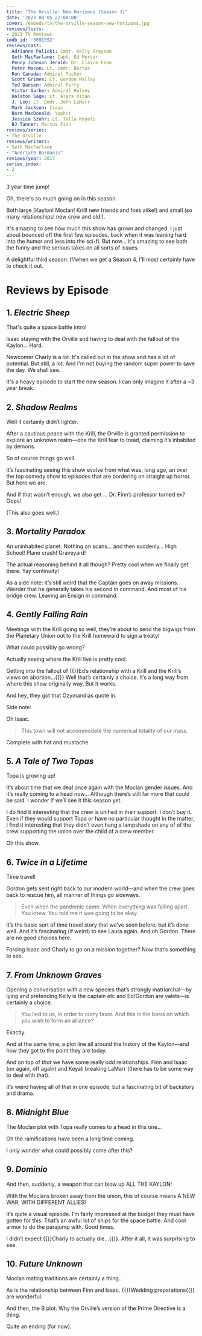 ```yaml
---
title: "The Orville: New Horizons (Season 3)"
date: '2023-08-05 22:00:00'
cover: /embeds/tv/the-orville-season-new-horizons.jpg
reviews/lists:
- 2023 TV Reviews
imdb_id: '5691552'
reviews/cast:
  Adrianne Palicki: Cmdr. Kelly Grayson
  Seth MacFarlane: Capt. Ed Mercer
  Penny Johnson Jerald: Dr. Claire Finn
  Peter Macon: Lt. Cmdr. Bortus
  Ron Canada: Admiral Tucker
  Scott Grimes: Lt. Gordon Malloy
  Ted Danson: Admiral Perry
  Victor Garber: Admiral Halsey
  Halston Sage: Lt. Alara Kitan
  J. Lee: Lt. Cmdr. John LaMarr
  Mark Jackson: Isaac
  Norm MacDonald: Yaphit
  Jessica Szohr: Lt. Talla Keyali
  BJ Tanner: Marcus Finn
reviews/series:
- The Orville
reviews/writers:
- Seth MacFarlane
- "Andr\xE9 Bormanis"
reviews/year: 2017
series_index:
- 2
---
```

3 year time jump!

Oh, there's so much going on in this season. 

Both large (Kaylon! Moclan! Krill! new friends and foes alike!) and small (so many relationships! new crew and old!). 

It's amazing to see how much this show has grown and changed. I just about bounced off the first few episodes, back when it was leaning hard into the humor and less into the sci-fi. But now... it's amazing to see both the funny and the serious takes on all sorts of issues. 

A delightful third season. If/when we get a Season 4, I'll most certainly have to check it out. 

<!--more-->

# Reviews by Episode

## 1. *Electric Sheep*

That's quite a space battle intro!

Isaac staying with the Orville and having to deal with the fallout of the Kaylon... Hard. 

Newcomer Charly is a lot. It's called out in the show and has a lot of potential. But still, a lot. And I'm not buying the random super power to save the day. We shall see. 

It's a heavy episode to start the new season. I can only imagine it after a ~3 year break. 

## 2. *Shadow Realms*

Well it certainly didn’t lighter. 

After a cautious peace with the Krill, the Orville is granted permission to explore an unknown realm—one the Krill fear to tread, claiming it’s inhabited by demons. 

So of course things go well. 

It’s fascinating seeing this show evolve from what was, long ago, an over the top comedy show to episodes that are bordering on straight up horror. But here we are. 

And if that wasn’t enough, we also get … Dr. Finn’s professor turned ex? Oops!

(This also goes well.)

## 3. *Mortality Paradox*

An uninhabited planet. Nothing on scans… and then suddenly… High School! Plane crash! Graveyard!

The actual reasoning behind it all though? Pretty cool when we finally get there. Yay continuity!

As a side note: it’s still weird that the Captain goes on away missions. Weirder that he generally takes his second in command. And most of his bridge crew. Leaving an Ensign in command. 

## 4. *Gently Falling Rain*

Meetings with the Krill going so well, they’re about to send the bigwigs from the Planetary Union out to the Krill homeward to sign a treaty!

What could possibly go wrong? 

Actually seeing where the Krill live is pretty cool. 

Getting into the fallout of {{<spoiler>}}Ed’s relationship with a Krill and the Krill’s views on abortion…{{</spoiler>}} Well that’s certainly a choice. It’s a long way from where this show originally way. But it works. 

And hey, they got that Ozymandias quote in. 

Side note:

Oh Isaac. 

> This town will not accommodate the numerical totality of our mass. 

Complete with hat and mustache. 

## 5. *A Tale of Two Topas*

Topa is growing up!

It’s about time that we deal once again with the Moclan gender issues. And it’s really coming to a head now… Although there’s still far more that could be said. I wonder if we’ll see it this season yet. 

I do find it interesting that the crew is unified in their support. I don’t buy it. Even if they would support Topa or have no particular thought in the matter, I find it interesting that they didn’t even hang a lampshade on any of of the crew supporting the union over the child of a crew member. 

Oh this show. 

## 6. *Twice in a Lifetime*

Time travel!

Gordon gets sent right back to our modern world—and when the crew goes back to rescue him, all manner of things go sideways. 

>  Even when the pandemic came. When everything was falling apart. You knew. You told me it was going to be okay. 

It’s the basic sort of time travel story that we’ve seen before, but it’s done well. And it’s fascinating (if weird) to see Laura again. And oh Gordon. There are no good choices here. 

Forcing Isaac and Charly to go on a mission together? Now that’s something to see. 

## 7. *From Unknown Graves*

Opening a conversation with a new species that’s strongly matriarchal—by lying and pretending Kelly is the captain etc and Ed/Gordon are valets—is certainly a choice. 

>  You lied to us, in order to curry favor. And this is the basis on which you wish to form an alliance? 

Exactly. 

And at the same time, a plot line all around the history of the Kaylon—and how they got to the point they are today. 

And on top of *that* we have some really odd relationships. Finn and Isaac (on again, off again) and Keyali breaking LaMarr (there has to be some way to deal with that). 

It’s weird having all of that in one episode, but a fascinating bit of backstory and drama. 

## 8. *Midnight Blue*

The Moclan plot with Topa really comes to a head in this one…

Oh the ramifications have been a long time coming. 

I only wonder what could possibly come after this? 

## 9. *Dominio*

And then, suddenly, a weapon that can blow up ALL THE KAYLON!

With the Moclans broken away from the union, this of course means A NEW WAR, WITH DIFFERENT ALLIES!

It’s quite a visual episode. I’m fairly impressed at the budget they must have gotten for this. That’s an awful lot of ships for the space battle. And cool armor to do the parajump with. Good times. 

I didn’t expect {{<spoiler>}}Charly to actually die…{{</spoiler>}}. After it all, it was surprising to see. 
## 10. *Future Unknown*

Moclan mating traditions are certainly a thing…

As is the relationship between Finn and Isaac. {{<spoiler>}}Wedding preparations{{</spoiler>}} are wonderful. 

And then, the B plot. Why the Orville’s version of the Prime Directive is a thing. 

Quite an ending (for now). 